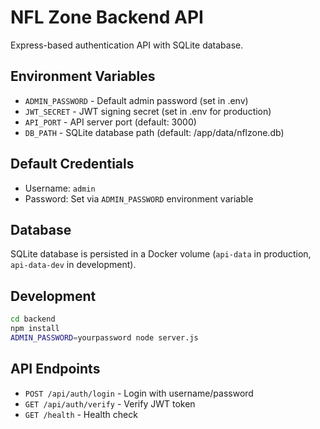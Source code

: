 # NFL Zone Backend API

Express-based authentication API with SQLite database.

## Environment Variables

- `ADMIN_PASSWORD` - Default admin password (set in .env)
- `JWT_SECRET` - JWT signing secret (set in .env for production)
- `API_PORT` - API server port (default: 3000)
- `DB_PATH` - SQLite database path (default: /app/data/nflzone.db)

## Default Credentials

- Username: `admin`
- Password: Set via `ADMIN_PASSWORD` environment variable

## Database

SQLite database is persisted in a Docker volume (`api-data` in production, `api-data-dev` in development).

## Development

```bash
cd backend
npm install
ADMIN_PASSWORD=yourpassword node server.js
```

## API Endpoints

- `POST /api/auth/login` - Login with username/password
- `GET /api/auth/verify` - Verify JWT token
- `GET /health` - Health check




